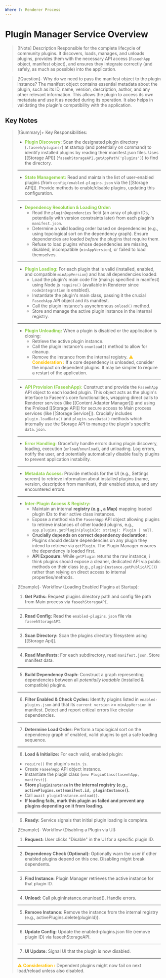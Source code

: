 ```yaml
---
Where ?: Renderer Process
---
```

# Plugin Manager Service Overview

> [!Note] Description
> Responsible for the complete lifecycle of community plugins. It discovers, loads, manages, and unloads plugins, provides them with the necessary API access (`FaseehApp` object, manifest object), and ensures they integrate correctly (and safely, as much as possible) into the application.

> [!Question]- Why do we need to pass the manifest object to the plugin instance?
> The manifest object contains essential metadata about the plugin, such as its ID, name, version, description, author, and any other relevant information. This allows the plugin to access its own metadata and use it as needed during its operation. It also helps in validating the plugin's compatibility with the application.
## Key Notes

> [!Summary]+ Key Responsibilities:
> - <span style="font-weight:bold; color:rgb(146, 208, 80)">Plugin Discovery:</span> Scan the designated plugin directory (`.faseeh/plugins/`) at startup (and potentially on command) to identify installed plugins by reading their manifest.json files. Uses [[Storage API]] (`faseehStorageAPI.getAppPath('plugins')`) to find the directory.
> ---
> - <span style="font-weight:bold; color:rgb(146, 208, 80)">State Management:</span> Read and maintain the list of user-enabled plugins (from `config/enabled-plugins.json` via the [[Storage API]]). Provide methods to enable/disable plugins, updating this configuration.
> ---
> - <span style="font-weight:bold; color:rgb(146, 208, 80)">Dependency Resolution & Loading Order:</span> 
> 	 - Read the `pluginDependencies` field (an array of plugin IDs, potentially with version constraints later) from each plugin's `manifest.json`.
> 	 - Determine a valid loading order based on dependencies (e.g., using topological sort on the dependency graph). Ensure dependencies are loaded *before* the plugins that require them.
> 	 - Refuse to load plugins whose dependencies are missing, disabled, incompatible (`minAppVersion`), or failed to load themselves.
> ---
> - <span style="font-weight:bold; color:rgb(146, 208, 80)">Plugin Loading:</span> For each plugin that is valid (installed, enabled, and compatible `minAppVersion`) and has all dependencies loaded:
> 	- Load the plugin's main code file (main.js specified in manifest) using Node.js `require()` (available in Renderer since `nodeIntegration` is enabled).
> 	- Instantiate the plugin's main class, passing it the crucial `FaseehApp` API object and its manifest.
> 	- Call the plugin instance's asynchronous `onload()` method.
> 	- Store and manage the active plugin instance in the internal registry.
> ---
> - <span style="font-weight:bold; color:rgb(146, 208, 80)">Plugin Unloading:</span> When a plugin is disabled or the application is closing:
> 	- Retrieve the active plugin instance.
> 	- Call the plugin instance's `onunload()` method to allow for cleanup.
> 	- Remove the instance from the internal registry.
> <span style="color:rgb(255, 192, 0)">⚠️ **Consideration :**</span> If a core dependency is unloaded, consider the impact on dependent plugins. It may be simpler to require a restart of the application.
> ---
> - <span style="font-weight:bold; color:rgb(146, 208, 80)">API Provision (FaseehApp):</span> Construct and provide the `FaseehApp` API object to each loaded plugin. This object acts as the plugin's interface to Faseeh's core functionalities, wrapping direct calls to Renderer services (like [[Content Adapter Manager]]) and using the Preload [[Storage API]] for secure access to Main process services (like [[Storage Service]]). Crucially includes `plugin.loadData()` and `plugin.saveData()` methods which internally use the Storage API to manage the plugin's specific `data.json`.
> ---
> - <span style="font-weight:bold; color:rgb(146, 208, 80)">Error Handling:</span> Gracefully handle errors during plugin discovery, loading, execution (`onload`/`onunload`), and unloading. Log errors, notify the user, and potentially automatically disable faulty plugins to prevent application instability.
> ---
> - <span style="font-weight:bold; color:rgb(146, 208, 80)">Metadata Access:</span> Provide methods for the UI (e.g., Settings screen) to retrieve information about installed plugins (name, version, description from manifest), their enabled status, and any encountered errors.
> ---
> - <span style="font-weight:bold; color:rgb(146, 208, 80)">Inter-Plugin Access & Registry:</span>
>     - Maintain an internal **registry (e.g., a Map)** mapping loaded plugin IDs to their active class instances.
>     - Expose a method via the `FaseehApp` API object allowing plugins to retrieve instances of other loaded plugins, e.g., `app.plugins.getPlugin(pluginId: string): Plugin | null`.
>     - **Crucially depends on correct dependency declaration:** Plugins should declare dependencies on any plugin they intend to retrieve via `getPlugin`. The Plugin Manager ensures the dependency is loaded first.
>     - **API Exposure:** While `getPlugin` returns the raw instance, i think plugins should expose a cleaner, dedicated API via public methods on their class (e.g., `pluginInstance.getPublicAPI()`) rather than relying on direct access to internal properties/methods.

> [!Example]- Workflow (Loading Enabled Plugins at Startup):
> 1. **Get Paths:** Request plugins directory path and config file path from Main process via `faseehStorageAPI`.
> ---
> 2. **Read Config:** Read the `enabled-plugins.json` file via `faseehStorageAPI`.
> ---
> 3. **Scan Directory:** Scan the plugins directory filesystem using [[Storage Api]].
> ---
> 4. **Read Manifests:** For each subdirectory, read `manifest.json`. Store manifest data.
> ---
> 5. **Build Dependency Graph:** Construct a graph representing dependencies between all *potentially loadable* (installed & compatible) plugins.
> ---
> 6. **Filter Enabled & Check Cycles:** Identify plugins listed in `enabled-plugins.json` and that its `current version` >= `minAppVersion` in manifest. Detect and report critical errors like circular dependencies.
> ---
> 7. **Determine Load Order:** Perform a topological sort on the dependency graph of enabled, valid plugins to get a safe loading sequence.
> ---
> 8. **Load & Initialize:** For each valid, enabled plugin:
> 	- `require()` the plugin's `main.js`.
> 	- Create `FaseehApp` API object instance.
> 	- Instantiate the plugin class (`new PluginClass(faseehApp, manifest)`).
> 	- **Store `pluginInstance` in the internal registry (e.g., `activePlugins.set(manifest.id, pluginInstance)`).**
> 	- Call `await pluginInstance.onload()`.
> 	- **If loading fails, mark this plugin as failed and prevent any plugins depending on it from loading.**
> ---
> 9. **Ready:**  Service signals that initial plugin loading is complete.

> [!Example]- Workflow (Disabling a Plugin via UI):
> 1. **Request:** User clicks "Disable" in the UI for a specific plugin ID.
> ---
> 2. **Dependency Check (Optional):** Optionally warn the user if other enabled plugins depend on this one. Disabling might break dependents.
> ---
> 3. **Find Instance:** Plugin Manager retrieves the active instance for that plugin ID.
> ---
> 4. **Unload:** Call pluginInstance.onunload(). Handle errors.
> ---
> 5.  **Remove Instance:** Remove the instance from the internal registry (e.g., activePlugins.delete(pluginId)).
> ---
> 6.  **Update Config:** Update the enabled-plugins.json file (remove plugin ID) via faseehStorageAPI.
> ---
> 7.  **UI Update:** Signal UI that the plugin is now disabled.
> ---
> <span style="color:rgb(255, 192, 0)">⚠️ **Consideration :**</span> Dependent plugins might now fail on next load/reload unless also disabled.